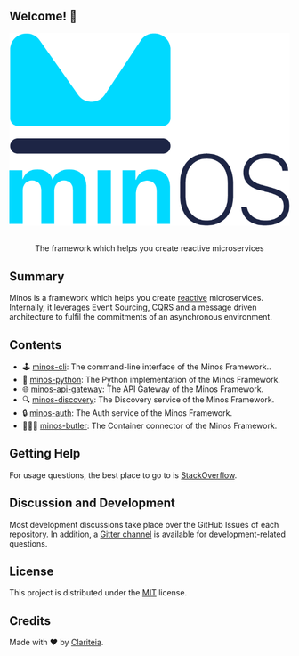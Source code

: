## Welcome! 🚀

<div align="center">
  <a href="http://minos.run" target="_blank">
    <img src="https://raw.githubusercontent.com/minos-framework/.github/main/images/logo.png" alt="Minos logo">
  </a>
</div>

<h2 align="center"></h2>
<p align="center">The framework which helps you create reactive microservices</p>

## Summary
Minos is a framework which helps you create [reactive](https://www.reactivemanifesto.org/) microservices. Internally, it leverages Event Sourcing, CQRS and a message driven architecture to fulfil the commitments of an asynchronous environment.

## Contents
* 🕹️ [minos-cli](https://github.com/minos-framework/minos-cli): The command-line interface of the Minos Framework..
* 🐍 [minos-python](https://github.com/minos-framework/minos-python): The Python implementation of the Minos Framework.
* 🌐 [minos-api-gateway](https://github.com/minos-framework/minos-api-gateway): The API Gateway of the Minos Framework.
* 🔍 [minos-discovery](https://github.com/minos-framework/minos-discovery): The Discovery service of the Minos Framework.
* 🔒 [minos-auth](https://github.com/minos-framework/minos-auth): The Auth service of the Minos Framework.
* 👨🏻‍✈️ [minos-butler](https://github.com/minos-framework/minos-butler): The Container connector of the Minos Framework.

## Getting Help

For usage questions, the best place to go to is [StackOverflow](https://stackoverflow.com/questions/tagged/minos).

## Discussion and Development
Most development discussions take place over the GitHub Issues of each repository. In addition, a [Gitter channel](https://gitter.im/minos-framework/community) is available for development-related questions.

## License

This project is distributed under the [MIT](https://raw.githubusercontent.com/minos-framework/.github/main/LICENSE) license. 

## Credits

Made with ❤️ by [Clariteia](https://www.clariteia.com/).
